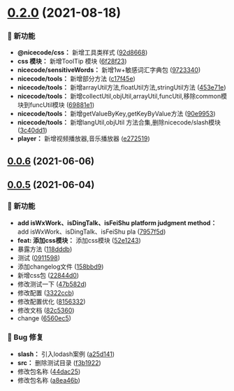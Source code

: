 # [0.2.0](https://github.com/nicecoders/nicecode/compare/0.0.7...0.2.0) (2021-08-18)

### 🌟 新功能

* **@nicecode/css：** 新增工具类样式 ([92d8668](https://github.com/nicecoders/nicecode/commit/92d8668))
* **css 模块：** 新增ToolTip 模块 ([6f28f23](https://github.com/nicecoders/nicecode/commit/6f28f23))
* **nicecode/sensitiveWords：** 新增1w+敏感词汇字典包 ([9723340](https://github.com/nicecoders/nicecode/commit/9723340))
* **nicecode/tools：** 新增部分方法 ([c17f45e](https://github.com/nicecoders/nicecode/commit/c17f45e))
* **nicecode/tools：** 新增arrayUtil方法,floatUtil方法,stringUtil方法 ([453e71e](https://github.com/nicecoders/nicecode/commit/453e71e))
* **nicecode/tools：** 新增collectUtil,objUtil,arrayUtil,funcUtil,移除common模块到funcUtil模块 ([69881e1](https://github.com/nicecoders/nicecode/commit/69881e1))
* **nicecode/tools：** 新增getValueByKey,getKeyByValue方法 ([90e9953](https://github.com/nicecoders/nicecode/commit/90e9953))
* **nicecode/tools：** 新增langUtil,objUtil 方法合集,删除nicecode/slash模块 ([3c40dd1](https://github.com/nicecoders/nicecode/commit/3c40dd1))
* **player：** 新增视频播放器,音乐播放器 ([e272519](https://github.com/nicecoders/nicecode/commit/e272519))



## [0.0.6](https://github.com/nicecoders/nicecode/compare/v0.0.5...v0.0.6) (2021-06-06)


## [0.0.5](https://github.com/nicecoders/nicecode/compare/0.0.4...v0.0.5) (2021-06-04)

### 🌟 新功能

* **add isWxWork、isDingTalk、isFeiShu platform judgment method：** add isWxWork、isDingTalk、isFeiShu pla ([7957f5d](https://github.com/nicecoders/nicecode/commit/7957f5d))
* **feat: 添加css模块：** 添加css模块 ([52e1243](https://github.com/nicecoders/nicecode/commit/52e1243))
* 暴露方法 ([118dddb](https://github.com/nicecoders/nicecode/commit/118dddb))
* 测试 ([0911598](https://github.com/nicecoders/nicecode/commit/0911598))
* 添加changelog文件 ([158bbd9](https://github.com/nicecoders/nicecode/commit/158bbd9))
* 新增css包 ([22844d0](https://github.com/nicecoders/nicecode/commit/22844d0))
* 修改测试一下 ([47b582d](https://github.com/nicecoders/nicecode/commit/47b582d))
* 修改配置 ([3322ccb](https://github.com/nicecoders/nicecode/commit/3322ccb))
* 修改配置优化 ([8156332](https://github.com/nicecoders/nicecode/commit/8156332))
* 修改文档 ([82c5360](https://github.com/nicecoders/nicecode/commit/82c5360))
* change ([6560ec5](https://github.com/nicecoders/nicecode/commit/6560ec5))


### 🐛 Bug 修复

* **slash：** 引入lodash案例 ([a25d141](https://github.com/nicecoders/nicecode/commit/a25d141))
* **src：** 删除测试目录 ([f3b1922](https://github.com/nicecoders/nicecode/commit/f3b1922))
* 修改包名称 ([44dac25](https://github.com/nicecoders/nicecode/commit/44dac25))
* 修改包名称 ([a8ea46b](https://github.com/nicecoders/nicecode/commit/a8ea46b))



